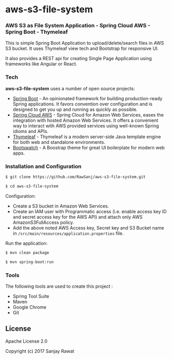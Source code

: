 # aws-s3-file-system
### AWS S3 as File System Application - Spring Cloud AWS - Spring  Boot - Thymeleaf

This is simple Spring Boot Application to upload/delete/search files in AWS S3 bucket. 
It uses Thymeleaf view tech and Bootstrap for responsive UI.

It also provides a REST api for creating Single Page Application using frameworks like Angular or React.

### Tech

**aws-s3-file-system** uses a number of open source projects:

* [Spring Boot] - An opinionated framework for building production-ready Spring applications. It favors convention over configuration and is designed to get you up and running as quickly as possible.
* [Spring Cloud AWS] - Spring Cloud for Amazon Web Services, eases the integration with hosted Amazon Web Services. It offers a convenient way to interact with AWS provided services using well-known Spring idioms and APIs.
* [Thymeleaf] - Thymeleaf is a modern server-side Java template engine for both web and standalone environments.
* [Bootswatch] - A Boostrap theme for great UI boilerplate for modern web apps.

### Installation and Configuration


```sh
$ git clone https://github.com/RawSanj/aws-s3-file-system.git

$ cd aws-s3-file-system
```

Configuration:
  - Create a S3 bucket in Amazon Web Services.
  - Create an IAM user with Programmatic access (i.e. enable access key ID and secret access key for the AWS API) and attach only AWS AmazonS3FullAccess policy.
  - Add the above noted AWS Access key, Secret key and S3 Bucket name in `/src/main/resources/application.properties` file.


Run the application:
```sh
$ mvn clean package

$ mvn spring-boot:run
```

### Tools

The following tools are used to create this project :

* Spring Tool Suite
* Maven
* Google Chrome
* Git

License
----

Apache License 2.0

Copyright (c) 2017 Sanjay Rawat

[//]: #

   [Spring Boot]: <https://projects.spring.io/spring-boot/>
   [Spring Cloud AWS]:<https://cloud.spring.io/spring-cloud-aws/>
   [Thymeleaf]: <http://www.thymeleaf.org/>
   [Bootswatch]: <https://bootswatch.com/paper/>
